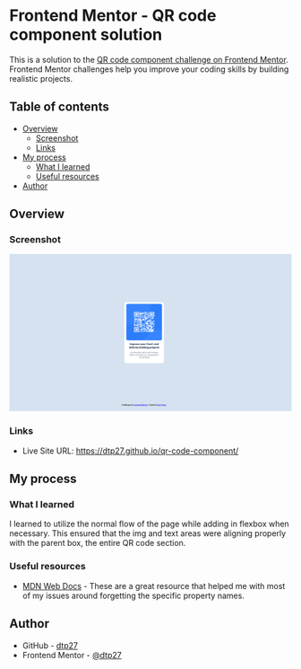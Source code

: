 # Frontend Mentor - QR code component solution

This is a solution to the [QR code component challenge on Frontend Mentor](https://www.frontendmentor.io/challenges/qr-code-component-iux_sIO_H). Frontend Mentor challenges help you improve your coding skills by building realistic projects. 

## Table of contents

- [Overview](#overview)
  - [Screenshot](#screenshot)
  - [Links](#links)
- [My process](#my-process)
  - [What I learned](#what-i-learned)
  - [Useful resources](#useful-resources)
- [Author](#author)

## Overview

### Screenshot

![](./images/qr-code-component.png)

### Links


- Live Site URL: https://dtp27.github.io/qr-code-component/

## My process

### What I learned

I learned to utilize the normal flow of the page while adding in flexbox when necessary. This ensured that the img and text areas were aligning properly with the parent box, the entire QR code section.


### Useful resources

- [MDN Web Docs](https://developer.mozilla.org/en-US/docs/Learn) - These are a great resource that helped me with most of my issues around forgetting the specific property names.

## Author

- GitHub - [dtp27](https://github.com/dtp27)
- Frontend Mentor - [@dtp27](https://www.frontendmentor.io/profile/dtp27)
